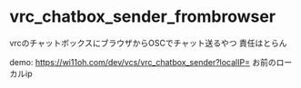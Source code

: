 # vrc_chatbox_sender_frombrowser
vrcのチャットボックスにブラウザからOSCでチャット送るやつ
責任はとらん

demo: https://wi11oh.com/dev/vcs/vrc_chatbox_sender?localIP= お前のローカルip 
